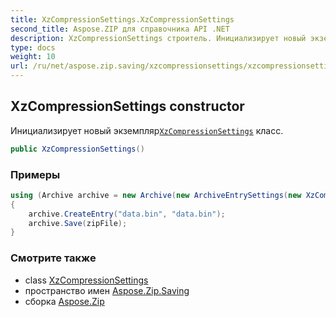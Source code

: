 ```yaml
---
title: XzCompressionSettings.XzCompressionSettings
second_title: Aspose.ZIP для справочника API .NET
description: XzCompressionSettings строитель. Инициализирует новый экземплярXzCompressionSettings класс.
type: docs
weight: 10
url: /ru/net/aspose.zip.saving/xzcompressionsettings/xzcompressionsettings/
---
```

## XzCompressionSettings constructor

Инициализирует новый экземпляр[`XzCompressionSettings`](../) класс.

```csharp
public XzCompressionSettings()
```

### Примеры

```csharp
using (Archive archive = new Archive(new ArchiveEntrySettings(new XzCompressionSettings())))
{
    archive.CreateEntry("data.bin", "data.bin");
    archive.Save(zipFile);
}
```

### Смотрите также

* class [XzCompressionSettings](../)
* пространство имен [Aspose.Zip.Saving](../../xzcompressionsettings/)
* сборка [Aspose.Zip](../../../)



